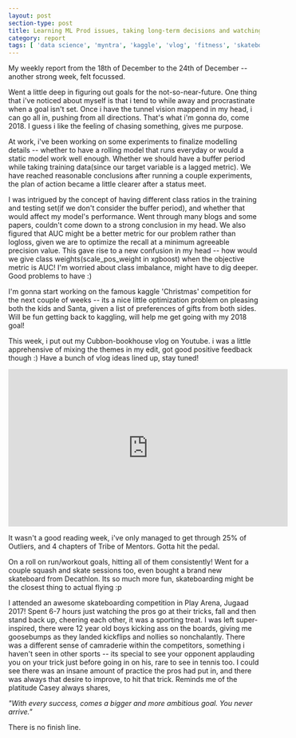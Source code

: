 ```yaml
---
layout: post
section-type: post
title: Learning ML Prod issues, taking long-term decisions and watching a national-level skateboarding competition | Weekly Report 69
category: report
tags: [ 'data science', 'myntra', 'kaggle', 'vlog', 'fitness', 'skateboarding' ]
---
```


My weekly report from the 18th of December to the 24th of December -- another strong week, felt focussed. 

Went a little deep in figuring out goals for the not-so-near-future. One thing that i've noticed about myself is that i tend to while away and procrastinate when a goal isn't set. Once i have the tunnel vision mappend in my head, i can go all in, pushing from all directions. That's what i'm gonna do, come 2018. I guess i like the feeling of chasing something, gives me purpose.

At work, i've been working on some experiments to finalize modelling details -- whether to have a rolling model that runs everyday or would a static model work well enough. Whether we should have a buffer period while taking training data(since our target variable is a lagged metric). We have reached reasonable conclusions after running a couple experiments, the plan of action became a little clearer after a status meet. 

I was intrigued by the concept of having different class ratios in the training and testing set(if we don't consider the buffer period), and whether that would affect my model's performance. Went through many blogs and some papers, couldn't come down to a strong conclusion in my head. We also figured that AUC might be a better metric for our problem rather than logloss, given we are to optimize the recall at a minimum agreeable precision value. This gave rise to a new confusion in my head -- how would we give class weights(scale_pos_weight in xgboost) when the objective metric is AUC! I'm worried about class imbalance, might have to dig deeper. Good problems to have :)

I'm gonna start working on the famous kaggle 'Christmas' competition for the next couple of weeks -- its a nice little optimization problem on pleasing both the kids and Santa, given a list of preferences of gifts from both sides. Will be fun getting back to kaggling, will help me get going with my 2018 goal!

This week, i put out my Cubbon-bookhouse vlog on Youtube. i was a little apprehensive of mixing the themes in my edit, got good positive feedback though :) Have a bunch of vlog ideas lined up, stay tuned!

<iframe width="560" height="315" src="https://www.youtube.com/embed/bDbI1ZeJVGI" frameborder="0" gesture="media" allow="encrypted-media" allowfullscreen></iframe>

It wasn't a good reading week, i've only managed to get through 25% of Outliers, and 4 chapters of Tribe of Mentors. Gotta hit the pedal.

On a roll on run/workout goals, hitting all of them consistently! Went for a couple squash and skate sessions too, even bought a brand new skateboard from Decathlon. Its so much more fun, skateboarding might be the closest thing to actual flying :p

I attended an awesome skateboarding competition in Play Arena, Jugaad 2017! Spent 6-7 hours just watching the pros go at their tricks, fall and then stand back up, cheering each other, it was a sporting treat. I was left super-inspired, there were 12 year old boys kicking ass on the boards, giving me goosebumps as they landed kickflips and nollies so nonchalantly. There was a different sense of camraderie within the competitors, something i haven't seen in other sports -- its special to see your opponent applauding you on your trick just before going in on his, rare to see in tennis too. I could see there was an insane amount of practice the pros had put in, and there was always that desire to improve, to hit that trick. Reminds me of the platitude Casey always shares, 
	
*"With every success, comes a bigger and more ambitious goal. You never arrive."*

There is no finish line.
